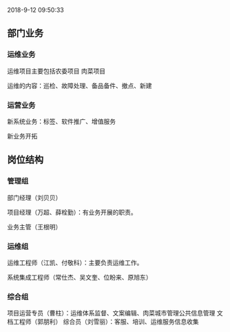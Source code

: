 
2018-9-12 09:50:33


## 部门业务

### 运维业务
运维项目主要包括农委项目 肉菜项目

运维的内容：巡检、故障处理、备品备件、撤点、新建


### 运营业务

新系统业务：标签、软件推广、增值服务

新业务开拓





## 岗位结构

### 管理组
部门经理（刘贝贝）

项目经理（万超、薛栓勤）：有业务开展的职责。

业务主管（王根明）

### 运维组

运维工程师（江凯、付敬科）：主要负责运维工作。

系统集成工程师（常仕杰、吴文奎、位盼来、原旭东）

### 综合组

项目运营专员（曹柱）：运维体系监督、文案编辑、肉菜城市管理公共信息管理
文档工程师（郭朋利）
综合员（刘雪丽）：客服、培训、运维服务信息收集



















<!--stackedit_data:
eyJoaXN0b3J5IjpbMzU0NDI1MzU0LC05ODUwMDM3OTQsMjAxMj
YwMzU4MywxNjUxNzA1MDU0LC0xNjc3MTI1MDAsMjA0MDI5NzYy
Miw3MzA5OTgxMTZdfQ==
-->